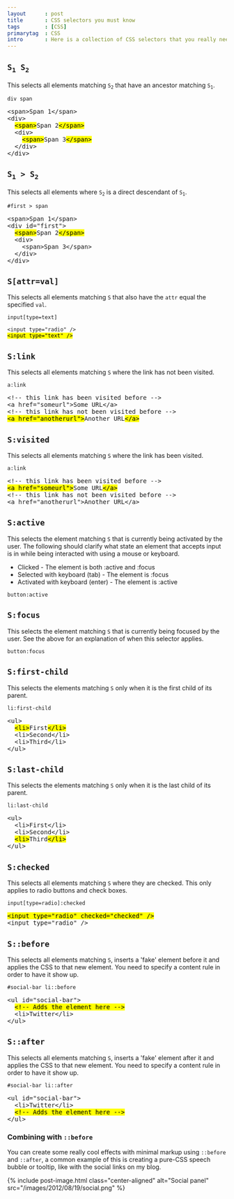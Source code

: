 ```yaml
---
layout      : post
title       : CSS selectors you must know
tags        : [CSS]
primarytag  : CSS
intro       : Here is a collection of CSS selectors that you really need to know if you work with CSS. Each section will first describe what is selected and then provide an example first with the CSS and then the HTML if applicable, the selected elements will be <mark>marked</mark>.
---
```




## <code>S<sub>1</sub> S<sub>2</sub></code>

This selects all elements matching <code>S<sub>2</sub></code> that have an ancestor matching <code>S<sub>1</sub></code>.

<!--prettify lang=css-->
    div span

<pre class="prettyprint lang-html">
&lt;span&gt;Span 1&lt;/span&gt;
&lt;div&gt;
  <mark>&lt;span&gt;</mark>Span 2<mark>&lt;/span&gt;</mark>
&nbsp; &lt;div&gt;
&nbsp;   <mark>&lt;span&gt;</mark>Span 3<mark>&lt;/span&gt;</mark>
  &lt;/div&gt;
&lt;/div&gt;
</pre>



## <code>S<sub>1</sub> &gt; S<sub>2</sub></code>

This selects all elements where <code>S<sub>2</sub></code> is a direct descendant of <code>S<sub>1</sub></code>.

<!--prettify lang=css-->
    #first > span

<pre class="prettyprint lang-html">
&lt;span&gt;Span 1&lt;/span&gt;
&lt;div id="first"&gt;
  <mark>&lt;span&gt;</mark>Span 2<mark>&lt;/span&gt;</mark>
&nbsp; &lt;div&gt;
&nbsp;   &lt;span&gt;Span 3&lt;/span&gt;
  &lt;/div&gt;
&lt;/div&gt;
</pre>



## `S[attr=val]`

This selects all elements matching `S` that also have the `attr` equal the specified `val`.

<!--prettify lang=css-->
    input[type=text]

<pre class="prettyprint lang-html"><code>&lt;input type="radio" /&gt;
<mark>&lt;input type="text" /&gt;</mark>
</code></pre>



## `S:link`

This selects all elements matching `S` where the link has not been visited.

<!--prettify lang=css-->
    a:link

<pre class="prettyprint lang-html">
&lt;!-- this link has been visited before --&gt;
&lt;a href="someurl"&gt;Some URL&lt;/a&gt;
&lt;!-- this link has not been visited before --&gt;
<mark>&lt;a href="anotherurl"&gt;</mark>Another URL<mark>&lt;/a&gt;</mark>
</pre>



## `S:visited`

This selects all elements matching `S` where the link has been visited.

<!--prettify lang=css-->
    a:link

<pre class="prettyprint lang-html">
&lt;!-- this link has been visited before --&gt;
<mark>&lt;a href="someurl"&gt;</mark>Some URL<mark>&lt;/a&gt;</mark>
&lt;!-- this link has not been visited before --&gt;
&lt;a href="anotherurl"&gt;Another URL&lt;/a&gt;
</pre>



## `S:active`

This selects the element matching `S` that is currently being activated by the user. The following should clarify what state an element that accepts input is in while being interacted with using a mouse or keyboard.

- Clicked - The element is both :active and :focus
- Selected with keyboard (tab) - The element is :focus
- Activated with keyboard (enter) - The element is :active

<!--prettify lang=css-->
    button:active



## `S:focus`

This selects the element matching `S` that is currently being focused by the user. See the above for an explanation of when this selector applies.

<!--prettify lang=css-->
    button:focus



## `S:first-child`

This selects the elements matching `S` only when it is the first child of its parent.

<!--prettify lang=css-->
    li:first-child

<pre class="prettyprint lang-html">
&lt;ul&gt;
  <mark>&lt;li&gt;</mark>First<mark>&lt;/li&gt;</mark>
  &lt;li&gt;Second&lt;/li&gt;
  &lt;li&gt;Third&lt;/li&gt;
&lt;/ul&gt;
</pre>



## `S:last-child`

This selects the elements matching `S` only when it is the last child of its parent.

<!--prettify lang=css-->
    li:last-child

<pre class="prettyprint lang-html">
&lt;ul&gt;
  &lt;li&gt;First&lt;/li&gt;
  &lt;li&gt;Second&lt;/li&gt;
  <mark>&lt;li&gt;</mark>Third<mark>&lt;/li&gt;</mark>
&lt;/ul&gt;
</pre>



## `S:checked`

This selects all elements matching `S` where they are checked. This only applies to radio buttons and check boxes.

<!--prettify lang=css-->
    input[type=radio]:checked

<pre class="prettyprint lang-html">
<mark>&lt;input type="radio" checked="checked" /&gt;</mark>
&lt;input type="radio" /&gt;
</pre>



## `S::before`

This selects all elements matching `S`, inserts a 'fake' element before it and applies the CSS to that new element. You need to specify a content rule in order to have it show up.

<!--prettify lang=css-->
    #social-bar li::before

<pre class="prettyprint lang-html">
&lt;ul id="social-bar"&gt;
  <mark>&lt;!-- Adds the element here --&gt;</mark>
  &lt;li&gt;Twitter&lt;/li&gt;
&lt;/ul&gt;
</pre>



## `S::after`

This selects all elements matching `S`, inserts a 'fake' element after it and applies the CSS to that new element. You need to specify a content rule in order to have it show up.

<!--prettify lang=css-->
    #social-bar li::after

<pre class="prettyprint lang-html">
&lt;ul id="social-bar"&gt;
  &lt;li&gt;Twitter&lt;/li&gt;
  <mark>&lt;!-- Adds the element here --&gt;</mark>
&lt;/ul&gt;
</pre>


### Combining with `::before`

You can create some really cool effects with minimal markup using `::before` and `::after`, a common example of this is creating a pure-CSS speech bubble or tooltip, like with the social links on my blog.

{% include post-image.html class="center-aligned" alt="Social panel" src="/images/2012/08/19/social.png" %}